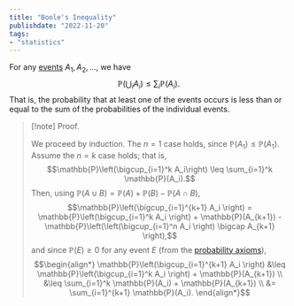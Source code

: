 ```yaml
---
title: "Boole's Inequality"
publishdate: "2022-11-20"
tags:
- "statistics"
---
```


For any [events](statistics/event.md) $A_1, A_2, \dots$, we have
$$\mathbb{P}\left(\bigcup_i A_i\right) \leq \sum_i \mathbb{P}(A_i).$$
That is, the probability that at least one of the events occurs is less than or equal to the sum of the probabilities of the individual events.

> [!note] Proof.
> 
> We proceed by induction. The $n = 1$ case holds, since $\mathbb{P}(A_1) \leq \mathbb{P}(A_1)$. \
> Assume the $n = k$ case holds; that is,
> $$\mathbb{P}\left(\bigcup_{i=1}^k A_i\right) \leq \sum_{i=1}^k \mathbb{P}(A_i).$$
> Then, using $\mathbb{P}(A \cup B) = \mathbb{P}(A) + \mathbb{P}(B) - \mathbb{P}(A \cap B)$, 
> $$\mathbb{P}\left(\bigcup_{i=1}^{k+1} A_i \right) = \mathbb{P}\left(\bigcup_{i=1}^k A_i \right) + \mathbb{P}(A_{k+1}) - \mathbb{P}\left(\left(\bigcup_{i=1}^n A_i \right) \bigcap A_{k+1} \right),$$
> and since $\mathbb{P}(E) \geq 0$ for any event $E$ (from the [probability axioms](statistics/probability-measure.md)),
> $$\begin{align*}
\mathbb{P}\left(\bigcup_{i=1}^{k+1} A_i \right) &\leq \mathbb{P}\left(\bigcup_{i=1}^k A_i \right) + \mathbb{P}(A_{k+1}) \\
&\leq \sum_{i=1}^k \mathbb{P}(A_i) + \mathbb{P}(A_{k+1}) \\
&= \sum_{i=1}^{k+1} \mathbb{P}(A_i).
\end{align*}$$
